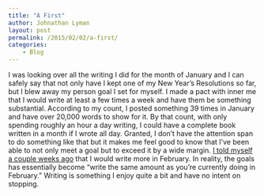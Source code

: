 ```yaml
---
title: "A First"
author: Johnathan Lyman
layout: post
permalink: /2015/02/02/a-first/
categories:
    - Blog
---
```


I was looking over all the writing I did for the month of January and I can safely say that not only have I kept one of my New Year’s Resolutions so far, but I blew away my person goal I set for myself. I made a pact with inner me that I would write at least a few times a week and have them be something substantial. According to my count, I posted something 39 times in January and have over 20,000 words to show for it. By that count, with only spending roughly an hour a day writing, I could have a complete book written in a month if&nbsp;I wrote all day. Granted, I don’t have the attention span to do something like that but it makes me feel good to know that I’ve been able to not only meet a goal but to exceed it by a wide margin. [I told myself a couple weeks ago](http://johnathanlyman.com/p/249/for-february) that I would write more in February. In reality, the goals has essentially become “write the same amount as you’re currently doing in February.” Writing is something I enjoy quite a bit and have no intent on stopping.

